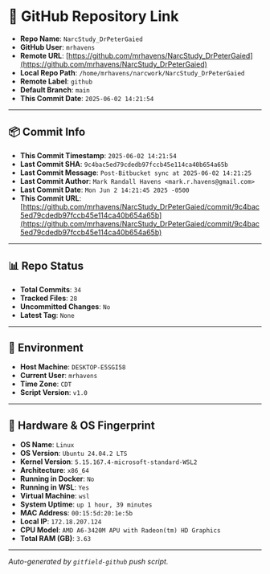 # 🔗 GitHub Repository Link

- **Repo Name**: `NarcStudy_DrPeterGaied`
- **GitHub User**: `mrhavens`
- **Remote URL**: [https://github.com/mrhavens/NarcStudy_DrPeterGaied](https://github.com/mrhavens/NarcStudy_DrPeterGaied)
- **Local Repo Path**: `/home/mrhavens/narcwork/NarcStudy_DrPeterGaied`
- **Remote Label**: `github`
- **Default Branch**: `main`
- **This Commit Date**: `2025-06-02 14:21:54`

---

## 📦 Commit Info

- **This Commit Timestamp**: `2025-06-02 14:21:54`
- **Last Commit SHA**: `9c4bac5ed79cdedb97fccb45e114ca40b654a65b`
- **Last Commit Message**: `Post-Bitbucket sync at 2025-06-02 14:21:25`
- **Last Commit Author**: `Mark Randall Havens <mark.r.havens@gmail.com>`
- **Last Commit Date**: `Mon Jun 2 14:21:45 2025 -0500`
- **This Commit URL**: [https://github.com/mrhavens/NarcStudy_DrPeterGaied/commit/9c4bac5ed79cdedb97fccb45e114ca40b654a65b](https://github.com/mrhavens/NarcStudy_DrPeterGaied/commit/9c4bac5ed79cdedb97fccb45e114ca40b654a65b)

---

## 📊 Repo Status

- **Total Commits**: `34`
- **Tracked Files**: `28`
- **Uncommitted Changes**: `No`
- **Latest Tag**: `None`

---

## 🧭 Environment

- **Host Machine**: `DESKTOP-E5SGI58`
- **Current User**: `mrhavens`
- **Time Zone**: `CDT`
- **Script Version**: `v1.0`

---

## 🧬 Hardware & OS Fingerprint

- **OS Name**: `Linux`
- **OS Version**: `Ubuntu 24.04.2 LTS`
- **Kernel Version**: `5.15.167.4-microsoft-standard-WSL2`
- **Architecture**: `x86_64`
- **Running in Docker**: `No`
- **Running in WSL**: `Yes`
- **Virtual Machine**: `wsl`
- **System Uptime**: `up 1 hour, 39 minutes`
- **MAC Address**: `00:15:5d:20:1e:5b`
- **Local IP**: `172.18.207.124`
- **CPU Model**: `AMD A6-3420M APU with Radeon(tm) HD Graphics`
- **Total RAM (GB)**: `3.63`

---

_Auto-generated by `gitfield-github` push script._
